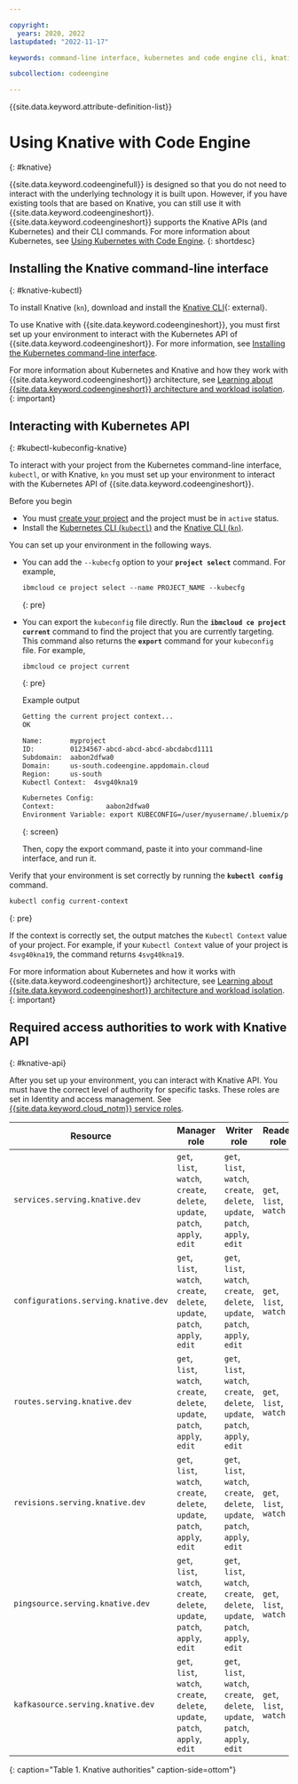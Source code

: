 ```yaml
---

copyright:
  years: 2020, 2022
lastupdated: "2022-11-17"

keywords: command-line interface, kubernetes and code engine cli, knative and code engine cli, kubectl and code engine cli, kubernetes, knative

subcollection: codeengine

---
```


{{site.data.keyword.attribute-definition-list}}

# Using Knative with Code Engine
{: #knative}

{{site.data.keyword.codeenginefull}} is designed so that you do not need to interact with the underlying technology it is built upon. However, if you have existing tools that are based on Knative, you can still use it with {{site.data.keyword.codeengineshort}}. {{site.data.keyword.codeengineshort}} supports the Knative APIs (and Kubernetes) and their CLI commands. For more information about Kubernetes, see [Using Kubernetes with Code Engine](/docs/codeengine?topic=codeengine-kubernetes).
{: shortdesc}

## Installing the Knative command-line interface
{: #knative-kubectl}

To install Knative (`kn`), download and install the [Knative CLI](https://github.com/knative/client/blob/main/docs/README.md){: external}.

To use Knative with {{site.data.keyword.codeengineshort}}, you must first set up your environment to interact with the Kubernetes API of {{site.data.keyword.codeengineshort}}. For more information, see [Installing the Kubernetes command-line interface](/docs/codeengine?topic=codeengine-kubernetes#kubernetes-kubectl).

For more information about Kubernetes and Knative and how they work with {{site.data.keyword.codeengineshort}} architecture, see [Learning about {{site.data.keyword.codeengineshort}} architecture and workload isolation](/docs/codeengine?topic=codeengine-architecture).
{: important}

## Interacting with Kubernetes API
{: #kubectl-kubeconfig-knative}


To interact with your project from the Kubernetes command-line interface, `kubectl`, or with Knative, `kn` you must set up your environment to interact with the Kubernetes API of {{site.data.keyword.codeengineshort}}.

Before you begin

- You must [create your project](/docs/codeengine?topic=codeengine-manage-project#create-a-project) and the project must be in `active` status.
- Install the [Kubernetes CLI (`kubectl`)](#knative-kubectl) and the [Knative CLI (`kn`)](#knative-kubectl).

You can set up your environment in the following ways. 

- You can add the `--kubecfg` option to your **`project select`** command. For example, 

    ```txt
    ibmcloud ce project select --name PROJECT_NAME --kubecfg
    ```
    {: pre}

- You can export the `kubeconfig` file directly. Run the **`ibmcloud ce project current`** command to find the project that you are currently targeting. This command also returns the **`export`** command for your `kubeconfig` file. For example,

    ```txt
    ibmcloud ce project current
    ```
    {: pre}

    Example output

    ```txt
    Getting the current project context...
    OK

    Name:       myproject
    ID:         01234567-abcd-abcd-abcd-abcdabcd1111
    Subdomain:  aabon2dfwa0
    Domain:     us-south.codeengine.appdomain.cloud
    Region:     us-south
    Kubectl Context:  4svg40kna19

    Kubernetes Config:
    Context:             aabon2dfwa0
    Environment Variable: export KUBECONFIG=/user/myusername/.bluemix/plugins/code-engine/myproject-01234567-abcd-abcd-abcd-abcdabcd1111.yaml
    ```
    {: screen}

    Then, copy the export command, paste it into your command-line interface, and run it.

Verify that your environment is set correctly by running the **`kubectl config`** command.

```txt
kubectl config current-context
```
{: pre}

If the context is correctly set, the output matches the `Kubectl Context` value of your project. For example, if your `Kubectl Context` value of your project is `4svg40kna19`, the command returns `4svg40kna19`.

For more information about Kubernetes and how it works with {{site.data.keyword.codeengineshort}} architecture, see [Learning about {{site.data.keyword.codeengineshort}} architecture and workload isolation](/docs/codeengine?topic=codeengine-architecture).
{: important}
  
## Required access authorities to work with Knative API
{: #knative-api}

After you set up your environment, you can interact with Knative API. You must have the correct level of authority for specific tasks. These roles are set in Identity and access management. See [{{site.data.keyword.cloud_notm}} service roles](/docs/codeengine?topic=codeengine-iam#service).

| Resource |  Manager role | Writer role | Reader role |
| --------- | -------------- | ------------ | ------------ |
| `services.serving.knative.dev` | `get`, `list`, `watch`, `create`, `delete`, `update`, `patch`, `apply`, `edit` | `get`, `list`, `watch`, `create`, `delete`, `update`, `patch`, `apply`, `edit` | `get`, `list`, `watch` |
| `configurations.serving.knative.dev` | `get`, `list`, `watch`, `create`, `delete`, `update`, `patch`, `apply`, `edit` | `get`, `list`, `watch`, `create`, `delete`, `update`, `patch`, `apply`, `edit` | `get`, `list`, `watch` |
| `routes.serving.knative.dev` | `get`, `list`, `watch`, `create`, `delete`, `update`, `patch`, `apply`, `edit` | `get`, `list`, `watch`, `create`, `delete`, `update`, `patch`, `apply`, `edit` | `get`, `list`, `watch` |
| `revisions.serving.knative.dev` | `get`, `list`, `watch`, `create`, `delete`, `update`, `patch`, `apply`, `edit`  | `get`, `list`, `watch`, `create`, `delete`, `update`, `patch`, `apply`, `edit` | `get`, `list`, `watch` |
| `pingsource.serving.knative.dev` | `get`, `list`, `watch`, `create`, `delete`, `update`, `patch`, `apply`, `edit` | `get`, `list`, `watch`, `create`, `delete`, `update`, `patch`, `apply`, `edit` | `get`, `list`, `watch` |
| `kafkasource.serving.knative.dev` | `get`, `list`, `watch`, `create`, `delete`, `update`, `patch`, `apply`, `edit` | `get`, `list`, `watch`, `create`, `delete`, `update`, `patch`, `apply`, `edit` | `get`, `list`, `watch` |
{: caption="Table 1. Knative authorities" caption-side=ottom"}

